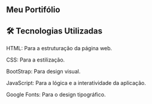 ## Meu Portifólio

## 🛠️ Tecnologias Utilizadas

HTML: Para a estruturação da página web.

CSS: Para a estilização.

BootStrap: Para design visual.

JavaScript: Para a lógica e a interatividade da aplicação.

Google Fonts: Para o design tipográfico.
